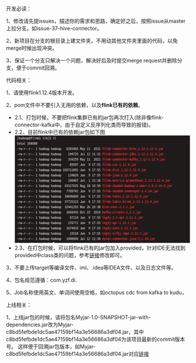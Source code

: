 开发必读：

1、修改请先提issues，描述你的需求和思路，确定好之后，按照issue从master上拉分支。如issue-37-hive-connector。

2、新项目在分支的根目录上建文件夹，不用动其他文件夹里面的代码，以免merge时候出现冲突。

3、保证一个分支只解决一个问题，解决好后及时提交merge request并删除分支，便于commit回溯。

代码相关：

1、请使用flink1.12.4版本开发。

2、pom文件中不要引入无用的依赖，以及**flink已有的依赖**。

- 2.1、打包时候，不要把flink集群已有的jar包再次打入(除非像flink-connector-kafka中，由于自定义反序列化类而导致的报错)。
- 2.2、目前flink中已有的依赖jar包如下图![](flink集群目前已有的jar包.png)
- 2.3、在打包时候，可以将flink已有的jar包加入<scope>provided</scope>，针对IDE无法找到provided中class类的问题，参考[链接](https://stackoverflow.com/questions/26167773/intellij-doesnt-add-maven-provided-scoped-dependencies-to-the-classpath)修改即可。

3、不要上传target等编译文件、iml、.idea等IDEA文件、以及日志文件等。

4、包名规范遵循：com.yzf.di.

5、Job名称使用英文、单词间使用空格，如octopus cdc from kafka to kudu，



上线相关：

1、上线jar包的时候，请将包名Myjar-1.0-SNAPSHOT-jar-with-dependencies.jar改为Myjar-c8bd5fefbde1dc5ae47159bf14a3e56686a3df04.jar，其中c8bd5fefbde1dc5ae47159bf14a3e56686a3df04为该项目最新的commit版本号。
这样便于回溯jar包版本，如Myjar-c8bd5fefbde1dc5ae47159bf14a3e56686a3df04.jar对应[链接](http://gitlab.yzf.net/group_di/bigdata/flink-job/commit/c8bd5fefbde1dc5ae47159bf14a3e56686a3df04)

